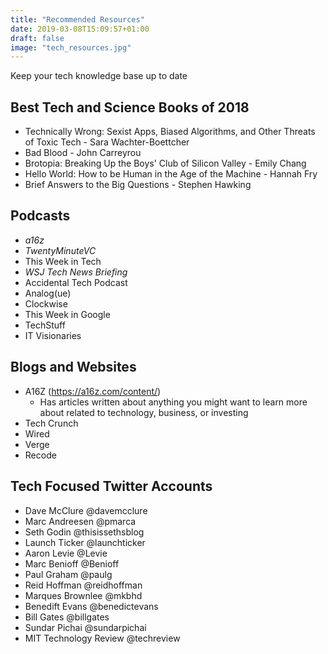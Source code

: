 ```yaml
---
title: "Recommended Resources"
date: 2019-03-08T15:09:57+01:00
draft: false
image: "tech_resources.jpg"
---
```

Keep your tech knowledge base up to date


## **Best Tech and Science Books of 2018**

* Technically Wrong: Sexist Apps, Biased Algorithms, and Other Threats of Toxic Tech - Sara Wachter-Boettcher
* Bad Blood - John Carreyrou
* Brotopia: Breaking Up the Boys' Club of Silicon Valley - Emily Chang
* Hello World: How to be Human in the Age of the Machine - Hannah Fry
* Brief Answers to the Big Questions - Stephen Hawking

## **Podcasts**

* *a16z*
* *TwentyMinuteVC*
* This Week in Tech
* *WSJ Tech News Briefing*
* Accidental Tech Podcast
* Analog(ue)
* Clockwise
* This Week in Google
* TechStuff
* IT Visionaries

## **Blogs and Websites**

* A16Z (https://a16z.com/content/)
  * Has articles written about anything you might want to learn more about related to technology, business, or investing
* Tech Crunch
* Wired
* Verge
* Recode

## **Tech Focused Twitter Accounts**

* Dave McClure @davemcclure
* Marc Andreesen @pmarca
* Seth Godin @thisissethsblog
* Launch Ticker @launchticker
* Aaron Levie @Levie
* Marc Benioff @Benioff
* Paul Graham @paulg
* Reid Hoffman @reidhoffman
* Marques Brownlee @mkbhd
* Benedift Evans @benedictevans
* Bill Gates @billgates
* Sundar Pichai @sundarpichai
* MIT Technology Review @techreview
